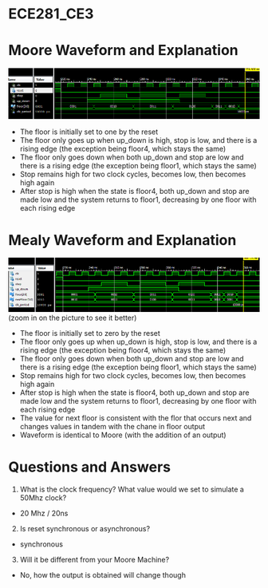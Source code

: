 ECE281_CE3
==========

# Moore Waveform and Explanation
![](https://github.com/C16erikthompson/ECE281_CE3/blob/master/MooreWaveform.png?raw=true)

- The floor is initially set to one by the reset
- The floor only goes up when up_down is high, stop is low, and there is a rising edge (the exception being floor4, which stays the same)
- The floor only goes down when both up_down and stop are low and there is a rising edge (the exception being floor1, which stays the same)
- Stop remains high for two clock cycles, becomes low, then becomes high again
- After stop is high when the state is floor4, both up_down and stop are made low and the system returns to floor1, decreasing by one floor with each rising edge


# Mealy Waveform and Explanation
![](https://github.com/C16erikthompson/ECE281_CE3/blob/master/MealyWaveform.png?raw=true)
(zoom in on the picture to see it better)
- The floor is initially set to zero by the reset
- The floor only goes up when up_down is high, stop is low, and there is a rising edge (the exception being floor4, which stays the same)
- The floor only goes down when both up_down and stop are low and there is a rising edge (the exception being floor1, which stays the same)
- Stop remains high for two clock cycles, becomes low, then becomes high again
- After stop is high when the state is floor4, both up_down and stop are made low and the system returns to floor1, decreasing by one floor with each rising edge
- The value for next floor is consistent with the flor that occurs next and changes values in tandem with the chane in floor output
- Waveform is identical to Moore (with the addition of an output)

# Questions and Answers
1. What is the clock frequency? What value would we set to simulate a 50Mhz clock?
  - 20 Mhz / 20ns
2. Is reset synchronous or asynchronous?
  - synchronous
3. Will it be different from your Moore Machine?
  - No, how the output is obtained will change though

